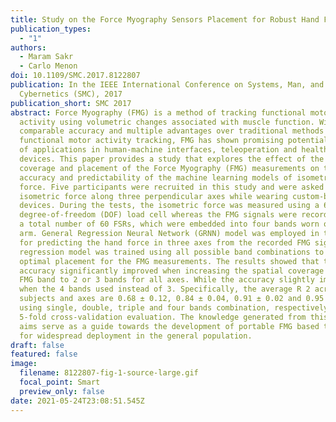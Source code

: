 ```yaml
---
title: Study on the Force Myography Sensors Placement for Robust Hand Force Estimation
publication_types:
  - "1"
authors:
  - Maram Sakr
  - Carlo Menon
doi: 10.1109/SMC.2017.8122807
publication: In the IEEE International Conference on Systems, Man, and
  Cybernetics (SMC), 2017
publication_short: SMC 2017
abstract: Force Myography (FMG) is a method of tracking functional motor
  activity using volumetric changes associated with muscle function. With
  comparable accuracy and multiple advantages over traditional methods of
  functional motor activity tracking, FMG has shown promising potential in terms
  of applications in human-machine interfaces, teleoperation and healthcare
  devices. This paper provides a study that explores the effect of the spatial
  coverage and placement of the Force Myography (FMG) measurements on the
  accuracy and predictability of the machine learning models of isometric hand
  force. Five participants were recruited in this study and were asked to exert
  isometric force along three perpendicular axes while wearing custom-built FMG
  devices. During the tests, the isometric force was measured using a 6
  degree-of-freedom (DOF) load cell whereas the FMG signals were recorded using
  a total number of 60 FSRs, which were embedded into four bands worn on the
  arm. General Regression Neural Network (GRNN) model was employed in this study
  for predicting the hand force in three axes from the recorded FMG signals. The
  regression model was trained using all possible band combinations to find the
  optimal placement for the FMG measurements. The results showed that the
  accuracy significantly improved when increasing the spatial coverage from 1
  FMG band to 2 or 3 bands for all axes. While the accuracy slightly improved
  when the 4 bands used instead of 3. Specifically, the average R 2 across all
  subjects and axes are 0.68 ± 0.12, 0.84 ± 0.04, 0.91 ± 0.02 and 0.95 ± 0.01
  using single, double, triple and four bands combination, respectively, in
  5-fold cross-validation evaluation. The knowledge generated from this work
  aims serve as a guide towards the development of portable FMG based technology
  for widespread deployment in the general population.
draft: false
featured: false
image:
  filename: 8122807-fig-1-source-large.gif
  focal_point: Smart
  preview_only: false
date: 2021-05-24T23:08:51.545Z
---
```

